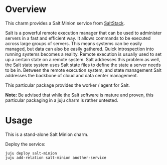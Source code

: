 # Overview

This charm provides a Salt Minion service from
[SaltStack](http://www.saltstack.com/).

Salt is a powerful remote execution manager that can be used to
administer servers in a fast and efficient way. It allows commands to
be executed across large groups of servers. This means systems can be
easily managed, but data can also be easily gathered. Quick
introspection into running systems becomes a reality. Remote execution
is usually used to set up a certain state on a remote system. Salt
addresses this problem as well, the Salt state system uses Salt state
files to define the state a server needs to be in. Between the remote
execution system, and state management Salt addresses the backbone of
cloud and data center management.

This particular package provides the worker / agent for Salt.

**Note:** Be advised that while the Salt software is mature and
  proven, this particular packaging in a juju charm is rather
  untested.

# Usage

This is a stand-alone Salt Minion charm.

Deploy the service:

    juju deploy salt-minion
    juju add-relation salt-minion another-service

